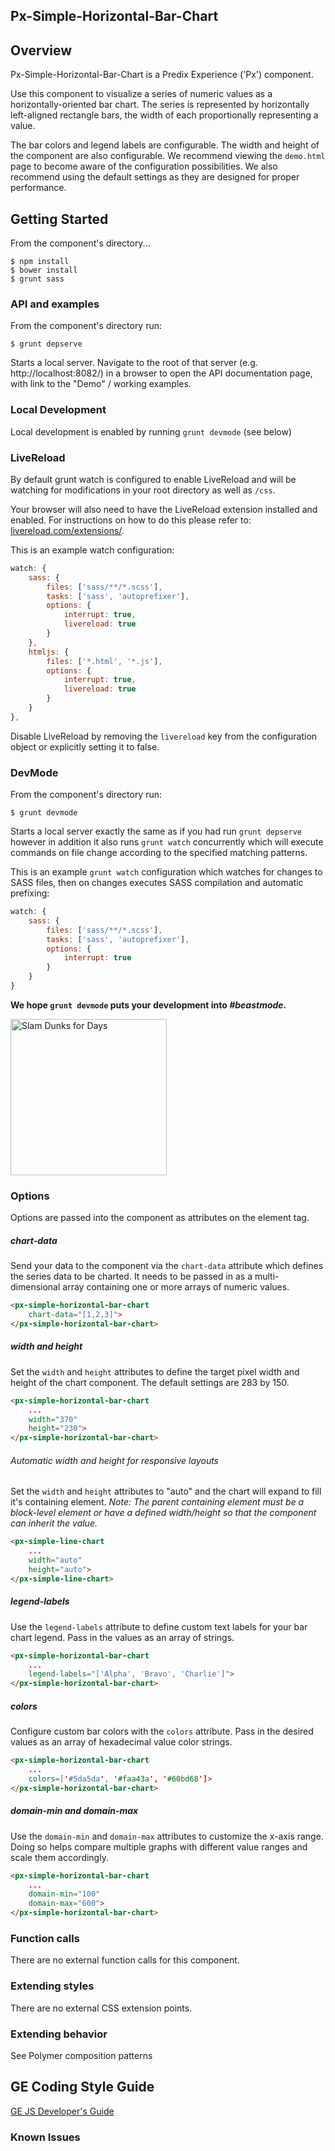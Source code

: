 Px-Simple-Horizontal-Bar-Chart
-----------------------------------------------

## Overview

Px-Simple-Horizontal-Bar-Chart is a Predix Experience ('Px') component.

Use this component to visualize a series of numeric values as a horizontally-oriented bar chart. The series is represented by horizontally left-aligned rectangle bars, the width of each proportionally representing a value.

The bar colors and legend labels are configurable. The width and height of the component are also configurable. We recommend viewing the `demo.html` page to become aware of the configuration possibilities. We also recommend using the default settings as they are designed for proper performance.

## Getting Started

From the component's directory...

```
$ npm install
$ bower install
$ grunt sass
```

### API and examples

From the component's directory run:

```
$ grunt depserve
```

Starts a local server. Navigate to the root of that server (e.g. http://localhost:8082/) in a browser to open the API documentation page, with link to the "Demo" / working examples.

### Local Development

Local development is enabled by running `grunt devmode` (see below)

### LiveReload

By default grunt watch is configured to enable LiveReload and will be watching for modifications in your root directory as well as `/css`.

Your browser will also need to have the LiveReload extension installed and enabled. For instructions on how to do this please refer to: [livereload.com/extensions/](http://livereload.com/extensions/).

This is an example watch configuration:

```javascript
watch: {
    sass: {
        files: ['sass/**/*.scss'],
        tasks: ['sass', 'autoprefixer'],
        options: {
            interrupt: true,
            livereload: true
        }
    },
    htmljs: {
        files: ['*.html', '*.js'],
        options: {
            interrupt: true,
            livereload: true
        }
    }
},
```

Disable LiveReload by removing the `livereload` key from the configuration object or explicitly setting it to false.

### DevMode

From the component's directory run:

```
$ grunt devmode
```

Starts a local server exactly the same as if you had run `grunt depserve` however in addition it also runs `grunt watch` concurrently which will execute commands on file change according to the specified matching patterns.

This is an example `grunt watch` configuration which watches for changes to SASS files, then on changes executes SASS compilation and automatic prefixing:

```javascript
watch: {
    sass: {
        files: ['sass/**/*.scss'],
        tasks: ['sass', 'autoprefixer'],
        options: {
            interrupt: true
        }
    }
}
```

**We hope `grunt devmode` puts your development into *#beastmode*.**

<img src="http://imgc.allpostersimages.com/images/P-488-488-90/71/7108/JJUV100Z/posters/teen-wolf-beast-mode.jpg" alt="Slam Dunks for Days" width=
"250" />

### Options

Options are passed into the component as attributes on the element tag.

##### chart-data

Send your data to the component via the `chart-data` attribute which defines the series data to be charted. It needs to be passed in as a multi-dimensional array containing one or more arrays of numeric values.

```html
<px-simple-horizontal-bar-chart
    chart-data="[1,2,3]">
</px-simple-horizontal-bar-chart>
```

##### width and height

Set the `width` and `height` attributes to define the target pixel width and height of the chart component. The default settings are 283 by 150.

```html
<px-simple-horizontal-bar-chart
    ...
    width="370"
    height="230">
</px-simple-horizontal-bar-chart>
```

###### Automatic width and height for responsive layouts

Set the `width` and `height` attributes to "auto" and the chart will expand to fill it's containing element. *Note: The parent containing element must be a block-level element or have a defined width/height so that the component can inherit the value.*

```html
<px-simple-line-chart
    ...
    width="auto"
    height="auto">
</px-simple-line-chart>
```

##### legend-labels

Use the `legend-labels` attribute to define custom text labels for your bar chart legend. Pass in the values as an array of strings.

```html
<px-simple-horizontal-bar-chart
    ...
    legend-labels="['Alpha', 'Bravo', 'Charlie']">
</px-simple-horizontal-bar-chart>
```
##### colors

Configure custom bar colors with the `colors` attribute. Pass in the desired values as an array of hexadecimal value color strings.

```html
<px-simple-horizontal-bar-chart
    ...
    colors=['#5da5da', '#faa43a', '#60bd68']>
</px-simple-horizontal-bar-chart>
```

##### domain-min and domain-max

Use the `domain-min` and `domain-max` attributes to customize the x-axis range. Doing so helps compare multiple graphs with different value ranges and scale them accordingly.

```html
<px-simple-horizontal-bar-chart
    ...
    domain-min="100"
    domain-max="600">
</px-simple-horizontal-bar-chart>
```

### Function calls

There are no external function calls for this component.

### Extending styles

There are no external CSS extension points.

### Extending behavior

See Polymer composition patterns

GE Coding Style Guide
---------------------

[GE JS Developer's Guide](https://github.com/GeneralElectric/javascript)


### Known Issues
